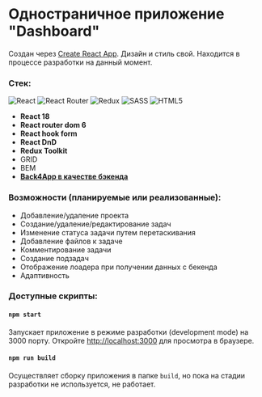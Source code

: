 # Одностраничное приложение "Dashboard" 
Создан через [Create React App](https://github.com/facebook/create-react-app).
Дизайн и стиль свой. Находится в процессе разработки на данный момент.

### Стек:
![React](https://img.shields.io/badge/react-%2320232a.svg?style=for-the-badge&logo=react&logoColor=%2361DAFB)
![React Router](https://img.shields.io/badge/React_Router-CA4245?style=for-the-badge&logo=react-router&logoColor=white)
![Redux](https://img.shields.io/badge/redux-%23593d88.svg?style=for-the-badge&logo=redux&logoColor=white)
![SASS](https://img.shields.io/badge/SASS-hotpink.svg?style=for-the-badge&logo=SASS&logoColor=white)
![HTML5](https://img.shields.io/badge/html5-%23E34F26.svg?style=for-the-badge&logo=html5&logoColor=white)
+ **React 18**
+ **React router dom 6** 
+ **React hook form**  
+ **React DnD**
+ **Redux Toolkit**
+ GRID
+ BEM
+ **[Back4App в качестве бэкенда](https://dashboard.back4app.com/)**

### Возможности (планируемые или реализованные):
+ Добавление/удаление проекта
+ Создание/удаление/редактирование задач
+ Изменение статуса задачи путем перетаскивания
+ Добавление файлов к задаче
+ Комментирование задачи
+ Создание подзадач
+ Отображение лоадера при получении данных с бекенда
+ Адаптивность


### Доступные скрипты:
#### `npm start`
Запускает приложение в режиме разработки (development mode) на 3000 порту.
Откройте [http://localhost:3000](http://localhost:3000) для просмотра в браузере.

#### `npm run build`

Осуществляет сборку приложения в папке `build`, но пока на стадии разработки не используется, не работает.

